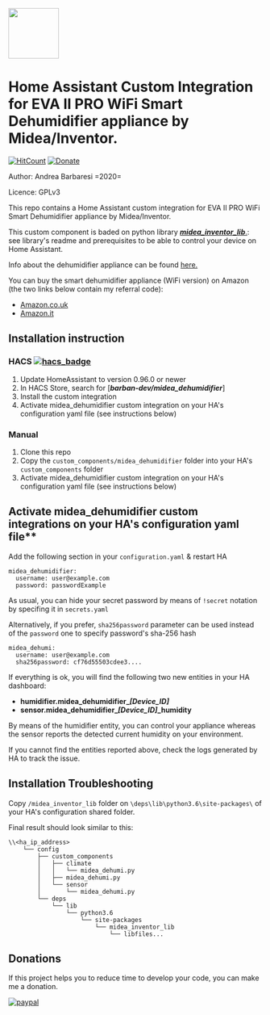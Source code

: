 [<img src = "https://github.com/barban-dev/homeassistant-midea-dehumidifier/blob/master/images/ha-logo.png?raw=true" height = "100">](https://www.home-assistant.io/) 
# Home Assistant Custom Integration for EVA II PRO WiFi Smart Dehumidifier appliance by Midea/Inventor.

[![HitCount](http://hits.dwyl.com/barban_dev/homeassistant_midea_dehumidifier.svg)](http://hits.dwyl.com/barban_dev/homeassistant_midea_dehumidifier)
[![Donate](https://img.shields.io/badge/Donate-PayPal-green.svg)](https://www.paypal.com/cgi-bin/webscr?cmd=_s-xclick&hosted_button_id=5E7ULVFGCGKU2&source=url)


Author: Andrea Barbaresi =2020=

Licence: GPLv3

This repo contains a Home Assistant custom integration for EVA II PRO WiFi Smart Dehumidifier appliance by Midea/Inventor.

This custom component is baded on python library [***midea_inventor_lib***.](https://github.com/barban-dev/midea_inventor_dehumidifier): see library's readme and prerequisites to be able to control your device on Home Assistant.

Info about the dehumidifier appliance can be found [here.](https://www.inventorappliances.com/dehumidifiers/eva-ii-pro-wi-fi-20l)

You can buy the smart dehumidifier appliance (WiFi version) on Amazon (the two links below contain my referral code):
* [Amazon.co.uk](https://www.amazon.co.uk/gp/product/B07665CCSM/ref=as_li_qf_asin_il_tl?ie=UTF8&tag=barban0d-21&creative=6738&linkCode=as2&creativeASIN=B07665CCSM&linkId=a7408b12a09679586e1816acc3c9d74b)
* [Amazon.it](https://www.amazon.it/gp/product/B075486X31/ref=as_li_tl?ie=UTF8&camp=3414&creative=21718&creativeASIN=B075486X31&linkCode=as2&tag=barban03-21&linkId=33e8ff818aaa4b45f0c320e6661773b2)

## Installation instruction

### HACS [![hacs_badge](https://img.shields.io/badge/HACS-Default-orange.svg)](https://github.com/custom-components/hacs)
1. Update HomeAssistant to version 0.96.0 or newer
2. In HACS Store, search for [***barban-dev/midea_dehumidifier***]
3. Install the custom integration
4. Activate midea_dehumidifier custom integration on your HA's configuration yaml file (see instructions below)

### Manual
1. Clone this repo
2. Copy the `custom_components/midea_dehumidifier` folder into your HA's `custom_components` folder
3. Activate midea_dehumidifier custom integration on your HA's configuration yaml file (see instructions below)


## Activate midea_dehumidifier custom integrations on your HA's configuration yaml file**

Add the following section in your ``configuration.yaml`` & restart HA
```
midea_dehumidifier:
  username: user@example.com
  password: passwordExample
```
As usual, you can hide your secret password by means of ``!secret`` notation by specifing it in ``secrets.yaml``

Alternatively, if you prefer, ``sha256password`` parameter can be used instead of the ``password`` one to specify password's sha-256 hash
```
midea_dehumi:
  username: user@example.com
  sha256password: cf76d55503cdee3....
```

If everything is ok, you will find the following two new entities in your HA dashboard:

* **humidifier.midea_dehumidifier_*[Device_ID]***
* **sensor.midea_dehumidifier_*[Device_ID]*_humidity**

By means of the humidifier entity, you can control your appliance whereas the sensor reports the detected current humidity on your environment.

If you cannot find the entities reported above, check the logs generated by HA to track the issue.



## Installation Troubleshooting

Copy ``/midea_inventor_lib`` folder on ``\deps\lib\python3.6\site-packages\`` of your HA's configuration shared folder.

Final result should look similar to this:
```
\\<ha_ip_address>
    └── config
        ├── custom_components
        │   ├── climate
        │   │   └── midea_dehumi.py
        │   ├── midea_dehumi.py
        │   └── sensor
        │       └── midea_dehumi.py
        └── deps
            └── lib
                └── python3.6
                    └── site-packages
                        └── midea_inventor_lib
                            └── libfiles...
```




Donations
---------
If this project helps you to reduce time to develop your code, you can make me a donation.

[![paypal](https://www.paypalobjects.com/en_US/i/btn/btn_donateCC_LG.gif)](https://www.paypal.com/cgi-bin/webscr?cmd=_s-xclick&hosted_button_id=5E7ULVFGCGKU2&source=url)



